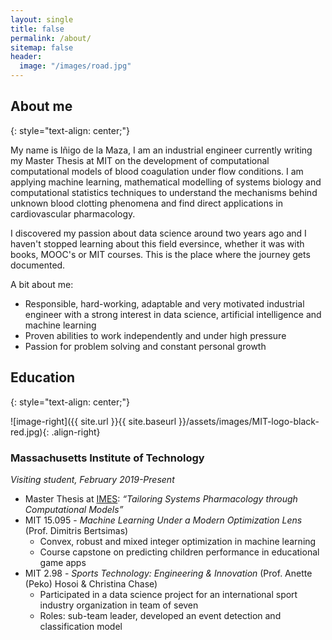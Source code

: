 ```yaml
---
layout: single
title: false
permalink: /about/
sitemap: false
header:
  image: "/images/road.jpg"
---
```


## About me
{: style="text-align: center;"}

My name is Iñigo de la Maza, I am an industrial engineer currently writing my Master Thesis at MIT on the development of computational computational models of blood coagulation under flow conditions. I am applying machine learning, mathematical modelling of systems biology and computational statistics techniques to understand the mechanisms behind unknown blood clotting phenomena and find direct applications in cardiovascular pharmacology. 

I discovered my passion about data science around two years ago and I haven't stopped learning about this field eversince, whether it was with books, MOOC's or MIT courses. This is the place where the journey gets documented.

A bit about me:
  * Responsible, hard-working, adaptable and very motivated industrial engineer with a strong interest in data science, artificial intelligence and machine learning
  * Proven abilities to work independently and under high pressure
  * Passion for problem solving and constant personal growth

## Education
{: style="text-align: center;"}

![image-right]({{ site.url }}{{ site.baseurl }}/assets/images/MIT-logo-black-red.jpg){: .align-right}

### Massachusetts Institute of Technology 
_Visiting student, February 2019-Present_

  * Master Thesis at [IMES](http://imes.mit.edu/ "IMES"): _“Tailoring Systems Pharmacology through Computational Models”_
  * MIT 15.095 - _Machine Learning Under a Modern Optimization Lens_ (Prof. Dimitris Bertsimas)
	- Convex, robust and mixed integer optimization in machine learning
	- Course capstone on predicting children performance in educational game apps
  * MIT 2.98 - _Sports Technology: Engineering & Innovation_ (Prof. Anette (Peko) Hosoi & Christina Chase)
	- Participated in a data science project for an international sport industry organization in team of seven
	- Roles: sub-team leader, developed an event detection and classification model
